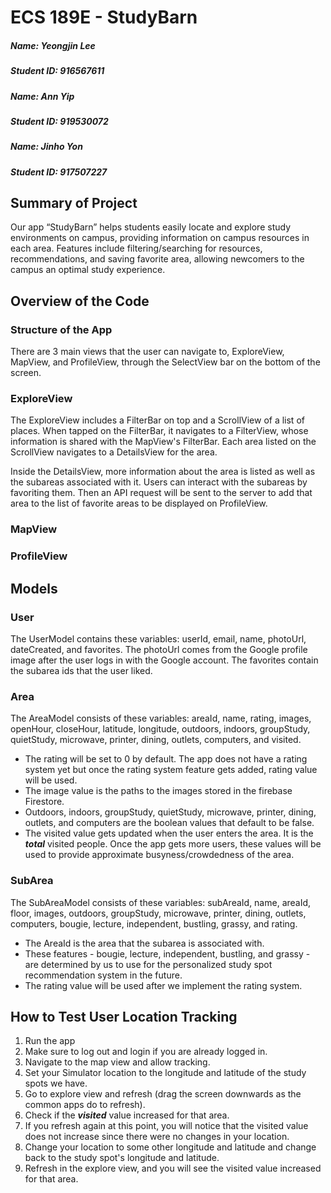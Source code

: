 # ECS 189E - StudyBarn

##### Name: Yeongjin Lee
##### Student ID: 916567611
##### Name: Ann Yip
##### Student ID: 919530072
##### Name: Jinho Yon
##### Student ID: 917507227

## Summary of Project
Our app “StudyBarn” helps students easily locate and explore study environments on campus, providing information on 
campus resources in each area. Features include filtering/searching for resources, recommendations, and saving favorite
area, allowing newcomers to the campus an optimal study experience.

## Overview of the Code
### Structure of the App
There are 3 main views that the user can navigate to, ExploreView, MapView, and ProfileView, through the SelectView bar on the bottom of the screen.

### ExploreView
The ExploreView includes a FilterBar on top and a ScrollView of a list of places. When tapped on the FilterBar, it navigates to a FilterView, whose information is shared with the MapView's FilterBar. Each area listed on the ScrollView navigates to a DetailsView for the area. 

Inside the DetailsView, more information about the area is listed as well as the subareas associated with it. Users can interact with the subareas by favoriting them. Then an API request will be sent to the server to add that area to the list of favorite areas to be displayed on ProfileView.

### MapView


### ProfileView


## Models
### User 
The UserModel contains these variables: userId, email, name, photoUrl, dateCreated, and favorites. The photoUrl comes from the Google profile image after the user logs in with the Google account. The favorites contain the subarea ids that the user liked.

### Area
The AreaModel consists of these variables: areaId, name, rating, images, openHour, closeHour, latitude, longitude, outdoors, indoors, groupStudy, quietStudy, microwave, printer, dining, outlets, computers, and visited.

- The rating will be set to 0 by default. The app does not have a rating system yet but once the rating system feature gets added, rating value will be used.
- The image value is the paths to the images stored in the firebase Firestore.
- Outdoors, indoors, groupStudy, quietStudy, microwave, printer, dining, outlets, and computers are the boolean values that default to be false.
- The visited value gets updated when the user enters the area. It is the ***total*** visited people. Once the app gets more users, these values will be used to provide approximate busyness/crowdedness of the area.

### SubArea
The SubAreaModel consists of these variables: subAreaId, name, areaId, floor, images, outdoors, groupStudy, microwave, printer, dining, outlets, computers, bougie, lecture, independent, bustling, grassy, and rating.

- The AreaId is the area that the subarea is associated with.
- These features - bougie, lecture, independent, bustling, and grassy - are determined by us to use for the personalized study spot recommendation system in the future.
- The rating value will be used after we implement the rating system.

## How to Test User Location Tracking
1) Run the app
2) Make sure to log out and login if you are already logged in.
3) Navigate to the map view and allow tracking.
4) Set your Simulator location to the longitude and latitude of the study spots we have.
5) Go to explore view and refresh (drag the screen downwards as the common apps do to refresh).
6) Check if the ***visited*** value increased for that area.
7) If you refresh again at this point, you will notice that the visited value does not increase since there were no changes in your location.
8) Change your location to some other longitude and latitude and change back to the study spot's longitude and latitude.
9) Refresh in the explore view, and you will see the visited value increased for that area.
